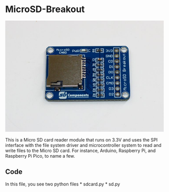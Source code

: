 # MicroSD-Breakout

<img src= "https://github.com/sbcshop/MicroSD-Breakout/blob/main/images/img1.jpg" />

This is a Micro SD card reader module that runs on 3.3V and uses the SPI interface with the file system driver and microcontroller system to read and write files to the Micro SD card. For instance, Arduino, Raspberry Pi, and Raspberry Pi Pico, to name a few.

## Code
In this file, you see two python files
    * sdcard.py
    * sd.py

  


